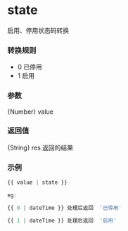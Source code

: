# state

启用、停用状态码转换

### 转换规则
- 0 已停用
- 1 启用

### 参数

{Number} value

### 返回值

{String} res 返回的结果

### 示例

```js
{{ value | state }}

eg: 

{{ 0 | dateTime }} 处理后返回  '已停用'

{{ 1 | dateTime }} 处理后返回  '启用'
```